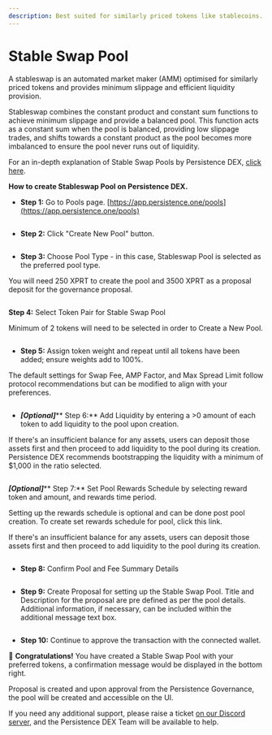 ```yaml
---
description: Best suited for similarly priced tokens like stablecoins.
---
```


# Stable Swap Pool

A stableswap is an automated market maker (AMM) optimised for similarly priced tokens and provides minimum slippage and efficient liquidity provision.

Stableswap combines the constant product and constant sum functions to achieve minimum slippage and provide a balanced pool. This function acts as a constant sum when the pool is balanced, providing low slippage trades, and shifts towards a constant product as the pool becomes more imbalanced to ensure the pool never runs out of liquidity.

For an in-depth explanation of Stable Swap Pools by Persistence DEX, [click here](https://app.gitbook.com/o/RFufum3BHCKnxiBseM8n/s/9LsBCKFqnrfW4Kl6Y0k0/deep-dive/pools/stableswap).

**How to create Stableswap Pool on Persistence DEX.**

* **Step 1:** Go to Pools page. [https://app.persistence.one/pools](https://app.persistence.one/pools)

<figure><img src="https://docs.dexter.zone/~gitbook/image?url=https%3A%2F%2F2753824657-files.gitbook.io%2F%7E%2Ffiles%2Fv0%2Fb%2Fgitbook-x-prod.appspot.com%2Fo%2Fspaces%252F9LsBCKFqnrfW4Kl6Y0k0%252Fuploads%252FaHijVp25lMpRKximeF2F%252Fimage.png%3Falt%3Dmedia%26token%3Df9f376b3-3c04-431e-b51f-fde2b575ae0c&#x26;width=768&#x26;dpr=4&#x26;quality=100&#x26;sign=5e1bce634a9190e24da6b0acfc7ff402c8aca6618ca4ab7a50d40e4658ba38e8" alt=""><figcaption></figcaption></figure>

* **Step 2:** Click "Create New Pool" button.

<figure><img src="https://docs.dexter.zone/~gitbook/image?url=https%3A%2F%2F2753824657-files.gitbook.io%2F%7E%2Ffiles%2Fv0%2Fb%2Fgitbook-x-prod.appspot.com%2Fo%2Fspaces%252F9LsBCKFqnrfW4Kl6Y0k0%252Fuploads%252FZvTpkc6rpLFW9OH3OPKl%252Fimage.png%3Falt%3Dmedia%26token%3D73648ce3-a466-4324-8ff2-8e2321970fa9&#x26;width=768&#x26;dpr=4&#x26;quality=100&#x26;sign=66fa759f7dd37fb4f1fb6ec82483b582d20e75b0946a3559aa2757dce840a1a8" alt=""><figcaption></figcaption></figure>

* **Step 3:** Choose Pool Type - in this case, Stableswap Pool is selected as the preferred pool type.

You will need 250 XPRT to create the pool and 3500 XPRT as a proposal deposit for the governance proposal.

<figure><img src="https://docs.dexter.zone/~gitbook/image?url=https%3A%2F%2F2753824657-files.gitbook.io%2F%7E%2Ffiles%2Fv0%2Fb%2Fgitbook-x-prod.appspot.com%2Fo%2Fspaces%252F9LsBCKFqnrfW4Kl6Y0k0%252Fuploads%252FZ7icWmI4QN6pouUT6MDC%252Fimage.png%3Falt%3Dmedia%26token%3D333bbc1c-e8f4-415a-89f0-c13bce490c62&#x26;width=768&#x26;dpr=4&#x26;quality=100&#x26;sign=51a352a2a0185f2a99db6664b4c30b51a9f5067b7edb03876ef46572788800b6" alt=""><figcaption></figcaption></figure>

**Step 4:** Select Token Pair for Stable Swap Pool

Minimum of 2 tokens will need to be selected in order to Create a New Pool.

<figure><img src="https://docs.dexter.zone/~gitbook/image?url=https%3A%2F%2F2753824657-files.gitbook.io%2F%7E%2Ffiles%2Fv0%2Fb%2Fgitbook-x-prod.appspot.com%2Fo%2Fspaces%252F9LsBCKFqnrfW4Kl6Y0k0%252Fuploads%252FZdRohCibC1iYyf4YuGV2%252FScreenshot%25202023-12-20%2520at%25201.02.20%25E2%2580%25AFPM.png%3Falt%3Dmedia%26token%3D4a4d3e73-f71c-48f8-a3c6-94197eb0f7fd&#x26;width=768&#x26;dpr=4&#x26;quality=100&#x26;sign=11ee60334c389b8bcf8a7166142c0e6edcb5dbb0f6e59400c88f4d6ce73d56b3" alt=""><figcaption></figcaption></figure>

* **Step 5:** Assign token weight and repeat until all tokens have been added; ensure weights add to 100%.

The default settings for Swap Fee, AMP Factor, and Max Spread Limit follow protocol recommendations but can be modified to align with your preferences.

<figure><img src="https://docs.dexter.zone/~gitbook/image?url=https%3A%2F%2F2753824657-files.gitbook.io%2F%7E%2Ffiles%2Fv0%2Fb%2Fgitbook-x-prod.appspot.com%2Fo%2Fspaces%252F9LsBCKFqnrfW4Kl6Y0k0%252Fuploads%252FGPjWiu3yUJrxIgPHGKLz%252Fimage.png%3Falt%3Dmedia%26token%3D6bbfcee1-4e70-4373-ae85-532eb40ac906&#x26;width=768&#x26;dpr=4&#x26;quality=100&#x26;sign=05564c26160e36f32c7741f2e707c2f501dba333f6ac1b8627c94cce2a9af905" alt=""><figcaption></figcaption></figure>

* _**\[Optional]**_** Step 6:** Add Liquidity by entering a >0 amount of each token to add liquidity to the pool upon creation.

If there's an insufficient balance for any assets, users can deposit those assets first and then proceed to add liquidity to the pool during its creation. Persistence DEX recommends bootstrapping the liquidity with a minimum of $1,000 in the ratio selected.

<figure><img src="https://docs.dexter.zone/~gitbook/image?url=https%3A%2F%2F2753824657-files.gitbook.io%2F%7E%2Ffiles%2Fv0%2Fb%2Fgitbook-x-prod.appspot.com%2Fo%2Fspaces%252F9LsBCKFqnrfW4Kl6Y0k0%252Fuploads%252F7rXbVc4O1dfP6UQKJZeN%252Fimage.png%3Falt%3Dmedia%26token%3Da4a2ae0a-07ef-46e0-90cd-8eae0d320f19&#x26;width=768&#x26;dpr=4&#x26;quality=100&#x26;sign=0b8ce471e3a5e97c68e10a2b4853223dedba9cf09680b61495f3e8e7c2b6be08" alt=""><figcaption></figcaption></figure>

_**\[Optional]**_** Step 7:** Set Pool Rewards Schedule by selecting reward token and amount, and rewards time period.

Setting up the rewards schedule is optional and can be done post pool creation. To create set rewards schedule for pool, click this link.

If there's an insufficient balance for any assets, users can deposit those assets first and then proceed to add liquidity to the pool during its creation.

<figure><img src="https://docs.dexter.zone/~gitbook/image?url=https%3A%2F%2F2753824657-files.gitbook.io%2F%7E%2Ffiles%2Fv0%2Fb%2Fgitbook-x-prod.appspot.com%2Fo%2Fspaces%252F9LsBCKFqnrfW4Kl6Y0k0%252Fuploads%252FmvsQADUF4J3gtcfPmxVh%252Fimage.png%3Falt%3Dmedia%26token%3Dd6bb48ca-dac2-490f-bb1d-016a0d8ce965&#x26;width=768&#x26;dpr=4&#x26;quality=100&#x26;sign=512be84374d257d99ddb66293fbaeea23c9f72b2b653950295447aee6e86fb20" alt=""><figcaption></figcaption></figure>

* **Step 8:** Confirm Pool and Fee Summary Details

<figure><img src="https://docs.dexter.zone/~gitbook/image?url=https%3A%2F%2F2753824657-files.gitbook.io%2F%7E%2Ffiles%2Fv0%2Fb%2Fgitbook-x-prod.appspot.com%2Fo%2Fspaces%252F9LsBCKFqnrfW4Kl6Y0k0%252Fuploads%252Frnwst4Pa5bZzmizwU2in%252Fimage.png%3Falt%3Dmedia%26token%3D42f64a7d-344f-462e-ab14-308e05cf3c6b&#x26;width=768&#x26;dpr=4&#x26;quality=100&#x26;sign=f4af42986701656bf9930cc4d8efd00f1428f173aa01670f285c65c4c8d5f603" alt=""><figcaption></figcaption></figure>

* **Step 9:** Create Proposal for setting up the Stable Swap Pool. Title and Description for the proposal are pre defined as per the pool details. Additional information, if necessary, can be included within the additional message text box.

<figure><img src="https://docs.dexter.zone/~gitbook/image?url=https%3A%2F%2F2753824657-files.gitbook.io%2F%7E%2Ffiles%2Fv0%2Fb%2Fgitbook-x-prod.appspot.com%2Fo%2Fspaces%252F9LsBCKFqnrfW4Kl6Y0k0%252Fuploads%252FWEdewmH1Ps5CxjGSEQLj%252Fimage.png%3Falt%3Dmedia%26token%3D4b0ab007-8958-4e04-b1db-2676e959218f&#x26;width=768&#x26;dpr=4&#x26;quality=100&#x26;sign=437f8a4f7fae0bbdab7af137e161fba48e2d3674323a0cfd58a6bdc5f607eb91" alt=""><figcaption></figcaption></figure>

* **Step 10:** Continue to approve the transaction with the connected wallet.

🥳 **Congratulations!** You have created a Stable Swap Pool with your preferred tokens, a confirmation message would be displayed in the bottom right.

Proposal is created and upon approval from the Persistence Governance, the pool will be created and accessible on the UI.

If you need any additional support, please raise a ticket [on our Discord server](https://discord.persistence.one), and the Persistence DEX Team will be available to help.
